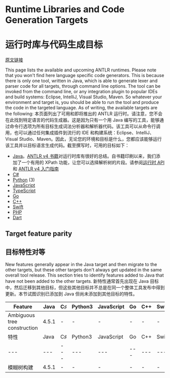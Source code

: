 # Runtime Libraries and Code Generation Targets
# 运行时库与代码生成目标

[原文链接](https://github.com/antlr/antlr4/blob/master/doc/targets.md)

This page lists the available and upcoming ANTLR runtimes. Please note that you won't find here language specific code generators. This is because there is only one tool, written in Java, which is able to generate lexer and parser code for all targets, through command line options. The tool can be invoked from the command line, or any integration plugin to popular IDEs and build systems: Eclipse, IntelliJ, Visual Studio, Maven. So whatever your environment and target is, you should be able to run the tool and produce the code in the targeted language. As of writing, the available targets are the following:
本页面列出了可用和即将推出的 ANTLR 运行时。请注意，您不会在此找到特定语言的代码生成器。这是因为只有一个用 Java 编写的工具，能够通过命令行选项为所有目标生成词法分析器和解析器代码。该工具可以从命令行调用，也可以通过任何集成插件到流行的 IDE 和构建系统：Eclipse、IntelliJ、Visual Studio、Maven。因此，无论您的环境和目标是什么，您都应该能够运行该工具并以目标语言生成代码。截至撰写时，可用的目标如下：

* [Java](java-target.md)。[ANTLR v4 书籍](http://pragprog.com/book/tpantlr2/the-definitive-antlr-4-reference)对运行时库有很好的总结。自书籍印刷以来，我们添加了一个有用的 XPath 功能，让您可以选择解析树的片段。请参阅[运行时 API](http://www.antlr.org/api/Java/index.html) 和 [ANTLR v4 入门指南](getting-started.md)
* [C#](csharp-target.md)
* [Python](python-target.md) (3)
* [JavaScript](javascript-target.md)
* [TypeScript](typescript-target.md)
* [Go](go-target.md)
* [C++](cpp-target.md)
* [Swift](swift-target.md)
* [PHP](php-target.md)
* [Dart](dart-target.md)

## Target feature parity
## 目标特性对等

New features generally appear in the Java target and then migrate to the other targets, but these other targets don't always get updated in the same overall tool release. This section tries to identify features added to Java that have not been added to the other targets.
新特性通常首先出现在 Java 目标中，然后迁移到其他目标，但这些其他目标并不总是在同一个整体工具发布中得到更新。本节试图识别已添加到 Java 但尚未添加到其他目标的特性。

|Feature|Java|C&sharp;|Python3|JavaScript|Go|C++|Swift|PHP|Dart|
|---|---|---|---|---|---|---|---|---|---|
|Ambiguous tree construction|4.5.1|-|-|-|-|-|-|-|-|
|特性|Java|C&sharp;|Python3|JavaScript|Go|C++|Swift|PHP|Dart|
|---|---|---|---|---|---|---|---|---|---|
|模糊树构建|4.5.1|-|-|-|-|-|-|-|-|
